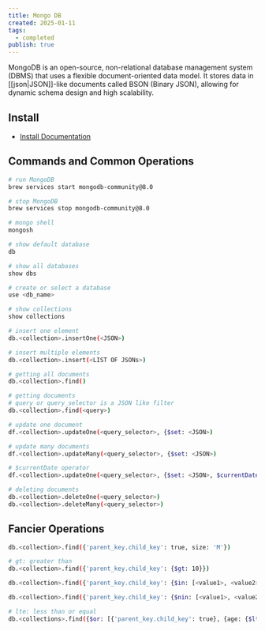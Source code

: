 ```yaml
---
title: Mongo DB
created: 2025-01-11
tags:
  - completed
publish: true
---
```

MongoDB is an open-source, non-relational database management system (DBMS) that uses a flexible document-oriented data model. It stores data in [[json|JSON]]-like documents called BSON (Binary JSON), allowing for dynamic schema design and high scalability.

## Install

- [Install Documentation](https://www.mongodb.com/docs/manual/tutorial/install-mongodb-on-os-x/)

## Commands and Common Operations

```bash
# run MongoDB
brew services start mongodb-community@8.0

# stop MongoDB
brew services stop mongodb-community@8.0

# mongo shell
mongosh

# show default database
db

# show all databases
show dbs

# create or select a database
use <db_name>

# show collections
show collections

# insert one element
db.<collection>.insertOne(<JSON>)

# insert multiple elements
db.<collection>.insert(<LIST OF JSONs>)

# getting all documents
db.<collection>.find()

# getting documents
# query or query_selector is a JSON like filter
db.<collection>.find(<query>)

# update one document
df.<collection>.updateOne(<query_selector>, {$set: <JSON>)

# update many documents
df.<collection>.updateMany(<query_selector>, {$set: <JSON>)

# $currentDate operator
df.<collection>.updateOne(<query_selector>, {$set: <JSON>, $currentDate: {lastChanged: true})

# deleting documents
db.<collection>.deleteOne(<query_selector>)
db.<collection>.deleteMany(<query_selector>)
```

## Fancier Operations

```bash
db.<collection>.find({'parent_key.child_key': true, size: 'M'})

# gt: greater than
db.<collection>.find({'parent_key.child_key': {$gt: 10}})

db.<collection>.find({'parent_key.child_key': {$in: [<value1>, <value2>, <value3>]}})

db.<collection>.find({'parent_key.child_key': {$nin: [<value1>, <value2>, <value3>]}})

# lte: less than or equal
db.<collections>.find({$or: [{'parent_key.child_key': true}, {age: {$lte: 2}}]
```
